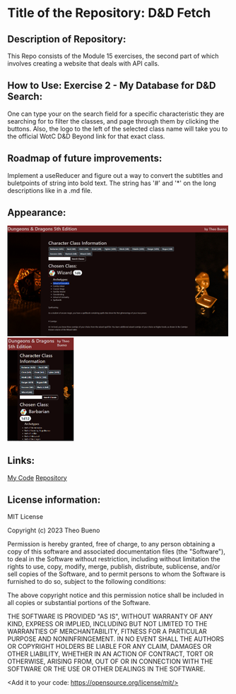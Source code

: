 #  Title of the Repository: D&D Fetch

## Description of Repository:

  This Repo consists of the Module 15 exercises, the second part of which involves
creating a website that deals with API calls.
 
## How to Use: Exercise 2 - My Database for D&D Search:
  One can type your on the search field for a specific characteristic they are searching
for to filter the classes, and page through them by clicking the buttons. Also, the logo
to the left of the selected class name will take you to the official WotC D&D Beyond link
for that exact class. 

## Roadmap of future improvements: 
  Implement a useReducer and figure out a way to convert the subtitles and buletpoints
of string into bold text. The string has '#' and '*' on the long descriptions like in a 
.md file.

## Appearance:
<img src= "XL_readme_pic.png" width='500'/><img src= "SM_readme_pic.png" width='150'/>


## Links:
[My Code](https://github.com/TheoBueno/Module_15/blob/main/FetchDataReact/DnD_Fetch.jsx)
[Repository](https://github.com/TheoBueno/Module_15/tree/main/FetchDataReact.git/)

## License information: 

MIT License

Copyright (c) 2023 Theo Bueno

Permission is hereby granted, free of charge, to any person obtaining a copy
of this software and associated documentation files (the "Software"), to deal
in the Software without restriction, including without limitation the rights
to use, copy, modify, merge, publish, distribute, sublicense, and/or sell
copies of the Software, and to permit persons to whom the Software is
furnished to do so, subject to the following conditions:

The above copyright notice and this permission notice shall be included in all
copies or substantial portions of the Software.

THE SOFTWARE IS PROVIDED "AS IS", WITHOUT WARRANTY OF ANY KIND, EXPRESS OR
IMPLIED, INCLUDING BUT NOT LIMITED TO THE WARRANTIES OF MERCHANTABILITY,
FITNESS FOR A PARTICULAR PURPOSE AND NONINFRINGEMENT. IN NO EVENT SHALL THE
AUTHORS OR COPYRIGHT HOLDERS BE LIABLE FOR ANY CLAIM, DAMAGES OR OTHER
LIABILITY, WHETHER IN AN ACTION OF CONTRACT, TORT OR OTHERWISE, ARISING FROM,
OUT OF OR IN CONNECTION WITH THE SOFTWARE OR THE USE OR OTHER DEALINGS IN THE
SOFTWARE.

<Add it to your code: https://opensource.org/license/mit/>